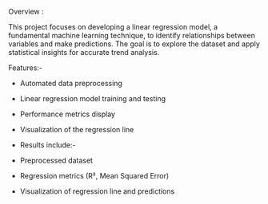 Overview :

This project focuses on developing a linear regression model, a fundamental machine learning technique,
to identify relationships between variables and make predictions.
The goal is to explore the dataset and apply statistical insights for accurate trend analysis.

Features:-
- Automated data preprocessing
- Linear regression model training and testing
- Performance metrics display
- Visualization of the regression line

- Results include:-
-  Preprocessed dataset
- Regression metrics (R², Mean Squared Error)
- Visualization of regression line and predictions

